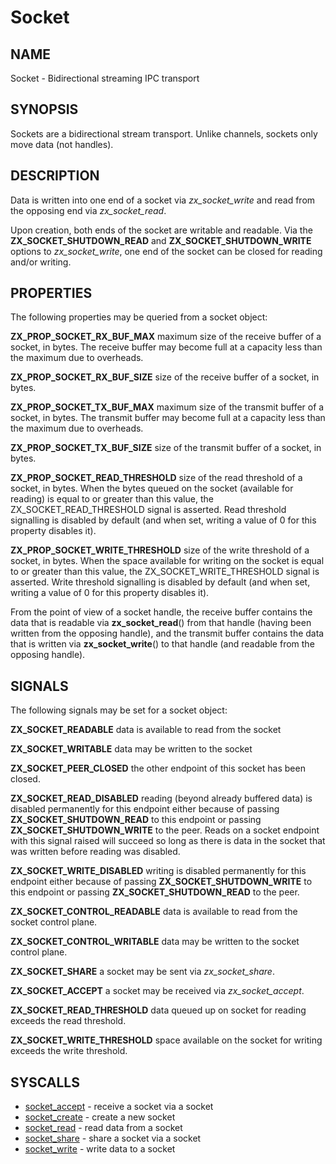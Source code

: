 # Socket

## NAME

Socket - Bidirectional streaming IPC transport

## SYNOPSIS

Sockets are a bidirectional stream transport. Unlike channels, sockets
only move data (not handles).

## DESCRIPTION

Data is written into one end of a socket via *zx_socket_write* and
read from the opposing end via *zx_socket_read*.

Upon creation, both ends of the socket are writable and readable. Via the
**ZX_SOCKET_SHUTDOWN_READ** and **ZX_SOCKET_SHUTDOWN_WRITE** options to
*zx_socket_write*, one end of the socket can be closed for reading and/or
writing.

## PROPERTIES

The following properties may be queried from a socket object:

**ZX_PROP_SOCKET_RX_BUF_MAX** maximum size of the receive buffer of a socket, in
bytes. The receive buffer may become full at a capacity less than the maximum
due to overheads.

**ZX_PROP_SOCKET_RX_BUF_SIZE** size of the receive buffer of a socket, in bytes.

**ZX_PROP_SOCKET_TX_BUF_MAX** maximum size of the transmit buffer of a socket,
in bytes. The transmit buffer may become full at a capacity less than the
maximum due to overheads.

**ZX_PROP_SOCKET_TX_BUF_SIZE** size of the transmit buffer of a socket, in
bytes.

**ZX_PROP_SOCKET_READ_THRESHOLD** size of the read threshold of a socket, in
bytes. When the bytes queued on the socket (available for reading) is equal to
or greater than this value, the ZX_SOCKET_READ_THRESHOLD signal is asserted.
Read threshold signalling is disabled by default (and when set, writing
a value of 0 for this property disables it).

**ZX_PROP_SOCKET_WRITE_THRESHOLD** size of the write threshold of a socket,
in bytes. When the space available for writing on the socket is equal to or
greater than this value, the ZX_SOCKET_WRITE_THRESHOLD signal is asserted.
Write threshold signalling is disabled by default (and when set, writing a
value of 0 for this property disables it).

From the point of view of a socket handle, the receive buffer contains the data
that is readable via **zx_socket_read**() from that handle (having been written
from the opposing handle), and the transmit buffer contains the data that is
written via **zx_socket_write**() to that handle (and readable from the opposing
handle).

## SIGNALS

The following signals may be set for a socket object:

**ZX_SOCKET_READABLE** data is available to read from the socket

**ZX_SOCKET_WRITABLE** data may be written to the socket

**ZX_SOCKET_PEER_CLOSED** the other endpoint of this socket has
been closed.

**ZX_SOCKET_READ_DISABLED** reading (beyond already buffered data) is disabled
permanently for this endpoint either because of passing
**ZX_SOCKET_SHUTDOWN_READ** to this endpoint or passing
**ZX_SOCKET_SHUTDOWN_WRITE** to the peer. Reads on a socket endpoint with this
signal raised will succeed so long as there is data in the socket that was
written before reading was disabled.

**ZX_SOCKET_WRITE_DISABLED** writing is disabled permanently for this endpoint
either because of passing **ZX_SOCKET_SHUTDOWN_WRITE** to this endpoint or
passing **ZX_SOCKET_SHUTDOWN_READ** to the peer.

**ZX_SOCKET_CONTROL_READABLE** data is available to read from the
socket control plane.

**ZX_SOCKET_CONTROL_WRITABLE** data may be written to the socket control plane.

**ZX_SOCKET_SHARE** a socket may be sent via *zx_socket_share*.

**ZX_SOCKET_ACCEPT** a socket may be received via *zx_socket_accept*.

**ZX_SOCKET_READ_THRESHOLD** data queued up on socket for reading exceeds
the read threshold.

**ZX_SOCKET_WRITE_THRESHOLD** space available on the socket for writing exceeds
the write threshold.

## SYSCALLS

+ [socket_accept](../syscalls/socket_accept.md) - receive a socket via a socket
+ [socket_create](../syscalls/socket_create.md) - create a new socket
+ [socket_read](../syscalls/socket_read.md) - read data from a socket
+ [socket_share](../syscalls/socket_share.md) - share a socket via a socket
+ [socket_write](../syscalls/socket_write.md) - write data to a socket
